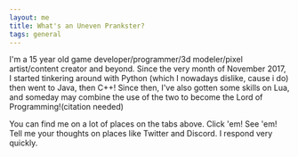 ```yaml
---
layout: me
title: What's an Uneven Prankster?
tags: general
---
```


I'm a 15 year old game developer/programmer/3d modeler/pixel artist/content creator and beyond. Since the very month of November 2017, I started tinkering around with Python (which I nowadays dislike, cause i do) then went to Java, then C++! Since then, I've also gotten some skills on Lua, and someday may combine the use of the two to become the Lord of Programming!(citation needed)

You can find me on a lot of places on the tabs above. Click 'em! See 'em! Tell me your thoughts on places like Twitter and Discord. I respond very quickly.
